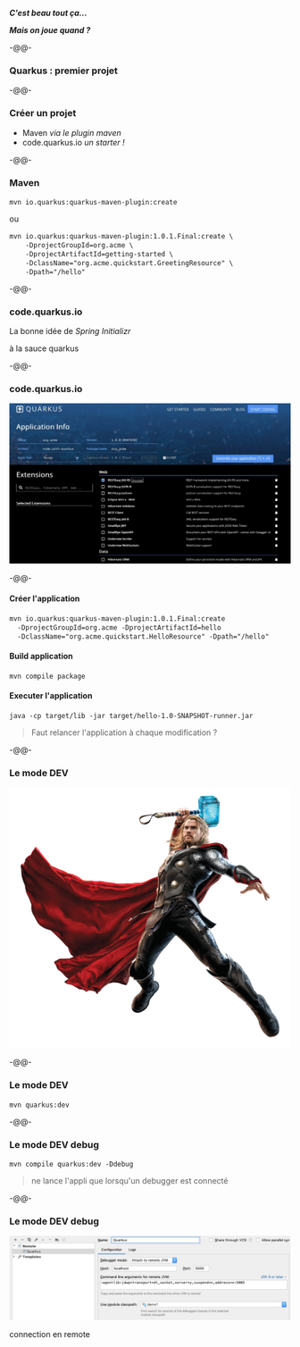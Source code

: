 ***C'est beau tout ça...***

***Mais on joue quand ?***

-@@-

### Quarkus : premier projet

-@@-

### Créer un projet

* Maven *via le plugin maven*<!-- .element class="fragment" -->
* code.quarkus.io *un starter !*<!-- .element class="fragment" -->

-@@-

### Maven

```maven
mvn io.quarkus:quarkus-maven-plugin:create
```

ou

```maven
mvn io.quarkus:quarkus-maven-plugin:1.0.1.Final:create \
    -DprojectGroupId=org.acme \
    -DprojectArtifactId=getting-started \
    -DclassName="org.acme.quickstart.GreetingResource" \
    -Dpath="/hello"
```

-@@-

### code.quarkus.io

La bonne idée de *Spring Initializr*

à la sauce quarkus

-@@-

### code.quarkus.io

![](images/quarkus_code2.jpg)

-@@-

#### Créer l'application

```
mvn io.quarkus:quarkus-maven-plugin:1.0.1.Final:create 
  -DprojectGroupId=org.acme -DprojectArtifactId=hello
  -DclassName="org.acme.quickstart.HelloResource" -Dpath="/hello"
```

#### Build application

```
mvn compile package
```

#### Executer l'application

```shell
java -cp target/lib -jar target/hello-1.0-SNAPSHOT-runner.jar
```

> Faut relancer l'application à chaque modification ?<!-- .element class="fragment" -->

-@@-

### Le mode DEV

![](images/Thor.png)<!-- .element style="max-width:60%" -->

-@@-

### Le mode DEV

```shell
mvn quarkus:dev
```

-@@-

### Le mode DEV debug

```
mvn compile quarkus:dev -Ddebug
```

> ne lance l'appli que lorsqu'un debugger est connecté

-@@-

### Le mode DEV debug

![](images/quarkus_IJ_remote.jpg)

connection en remote
